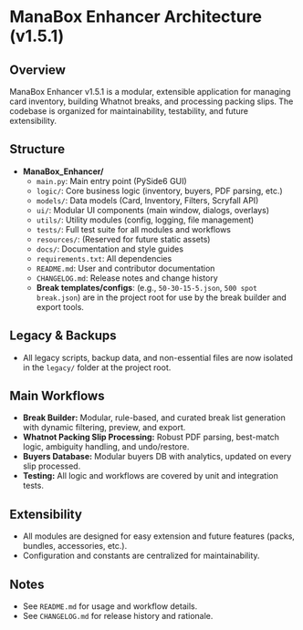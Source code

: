 # ManaBox Enhancer Architecture (v1.5.1)

## Overview

ManaBox Enhancer v1.5.1 is a modular, extensible application for managing card inventory, building Whatnot breaks, and processing packing slips. The codebase is organized for maintainability, testability, and future extensibility.

## Structure

- **ManaBox_Enhancer/**
  - `main.py`: Main entry point (PySide6 GUI)
  - `logic/`: Core business logic (inventory, buyers, PDF parsing, etc.)
  - `models/`: Data models (Card, Inventory, Filters, Scryfall API)
  - `ui/`: Modular UI components (main window, dialogs, overlays)
  - `utils/`: Utility modules (config, logging, file management)
  - `tests/`: Full test suite for all modules and workflows
  - `resources/`: (Reserved for future static assets)
  - `docs/`: Documentation and style guides
  - `requirements.txt`: All dependencies
  - `README.md`: User and contributor documentation
  - `CHANGELOG.md`: Release notes and change history
  - **Break templates/configs**: (e.g., `50-30-15-5.json`, `500 spot break.json`) are in the project root for use by the break builder and export tools.

## Legacy & Backups
- All legacy scripts, backup data, and non-essential files are now isolated in the `legacy/` folder at the project root.

## Main Workflows
- **Break Builder:** Modular, rule-based, and curated break list generation with dynamic filtering, preview, and export.
- **Whatnot Packing Slip Processing:** Robust PDF parsing, best-match logic, ambiguity handling, and undo/restore.
- **Buyers Database:** Modular buyers DB with analytics, updated on every slip processed.
- **Testing:** All logic and workflows are covered by unit and integration tests.

## Extensibility
- All modules are designed for easy extension and future features (packs, bundles, accessories, etc.).
- Configuration and constants are centralized for maintainability.

## Notes
- See `README.md` for usage and workflow details.
- See `CHANGELOG.md` for release history and rationale.
